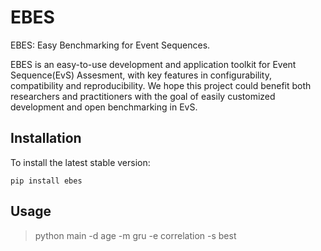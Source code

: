 # EBES

EBES: Easy Benchmarking for Event Sequences.

EBES is an easy-to-use development and application toolkit for Event Sequence(EvS) Assesment, with key features in configurability, compatibility and reproducibility. We hope this project could benefit both researchers and practitioners with the goal of easily customized development and open benchmarking in EvS.

## Installation
To install the latest stable version:
```
pip install ebes
```

## Usage
>python main -d age -m gru -e correlation -s best

